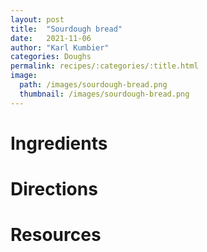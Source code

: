 ```yaml
---
layout: post
title:  "Sourdough bread"
date:   2021-11-06
author: "Karl Kumbier"
categories: Doughs
permalink: recipes/:categories/:title.html
image:
  path: /images/sourdough-bread.png
  thumbnail: /images/sourdough-bread.png
---
```


# Ingredients

# Directions

# Resources
